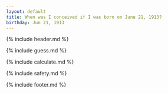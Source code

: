 ```yaml
---
layout: default
title: When was I conceived if I was born on June 21, 1913?
birthday: Jun 21, 1913
---
```


{% include header.md %}

{% include guess.md %}

{% include calculate.md %}

{% include safety.md %}

{% include footer.md %}




